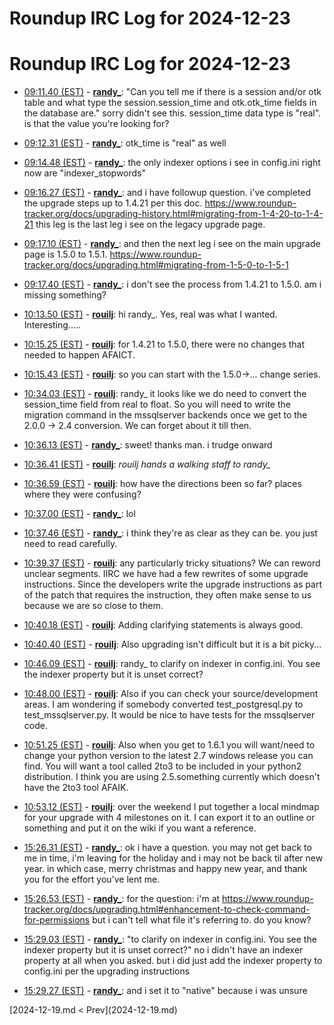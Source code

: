 # Roundup IRC Log for 2024-12-23 #
# Roundup IRC Log for 2024-12-23
* <a href="#09:11.40" id="09:11.40">09:11.40 (EST)</a> - __[randy_](https://github.com/randy_)__: "Can you tell me if there is a session and/or otk table and what type the session.session_time and otk.otk_time fields in the database are." sorry didn't see this. session_time data type is "real". is that the value you're looking for?
* <a href="#09:12.31" id="09:12.31">09:12.31 (EST)</a> - __[randy_](https://github.com/randy_)__: otk_time is "real" as well

* <a href="#09:14.48" id="09:14.48">09:14.48 (EST)</a> - __[randy_](https://github.com/randy_)__: the only indexer options i see in config.ini right now are "indexer_stopwords"

* <a href="#09:16.27" id="09:16.27">09:16.27 (EST)</a> - __[randy_](https://github.com/randy_)__: and i have followup question. i've completed the upgrade steps up to 1.4.21 per this doc. <https://www.roundup-tracker.org/docs/upgrading-history.html#migrating-from-1-4-20-to-1-4-21> this leg is the last leg i see on the legacy upgrade page.

* <a href="#09:17.10" id="09:17.10">09:17.10 (EST)</a> - __[randy_](https://github.com/randy_)__: and then the next leg i see on the main upgrade page is 1.5.0 to 1.5.1. <https://www.roundup-tracker.org/docs/upgrading.html#migrating-from-1-5-0-to-1-5-1>
* <a href="#09:17.40" id="09:17.40">09:17.40 (EST)</a> - __[randy_](https://github.com/randy_)__: i don't see the process from 1.4.21 to 1.5.0. am i missing something?

* <a href="#10:13.50" id="10:13.50">10:13.50 (EST)</a> - __[rouilj](https://github.com/rouilj)__: hi randy_. Yes, real was what I wanted. Interesting.....

* <a href="#10:15.25" id="10:15.25">10:15.25 (EST)</a> - __[rouilj](https://github.com/rouilj)__: for 1.4.21 to 1.5.0, there were no changes that needed to happen AFAICT.
* <a href="#10:15.43" id="10:15.43">10:15.43 (EST)</a> - __[rouilj](https://github.com/rouilj)__: so you can start with the 1.5.0->... change series.

* <a href="#10:34.03" id="10:34.03">10:34.03 (EST)</a> - __[rouilj](https://github.com/rouilj)__: randy_ it looks like we do need to convert the session_time field from real to float. So you will need to write the migration command in the mssqlserver backends once we get to the 2.0.0 -> 2.4 conversion. We can forget about it till then.

* <a href="#10:36.13" id="10:36.13">10:36.13 (EST)</a> - __[randy_](https://github.com/randy_)__: sweet! thanks man. i trudge onward
* <a href="#10:36.41" id="10:36.41">10:36.41 (EST)</a> - __[rouilj](https://github.com/rouilj)__: *rouilj hands a walking staff to randy_*
* <a href="#10:36.59" id="10:36.59">10:36.59 (EST)</a> - __[rouilj](https://github.com/rouilj)__: how have the directions been so far? places where they were confusing?
* <a href="#10:37.00" id="10:37.00">10:37.00 (EST)</a> - __[randy_](https://github.com/randy_)__: lol

* <a href="#10:37.46" id="10:37.46">10:37.46 (EST)</a> - __[randy_](https://github.com/randy_)__: i think they're as clear as they can be. you just need to read carefully.

* <a href="#10:39.37" id="10:39.37">10:39.37 (EST)</a> - __[rouilj](https://github.com/rouilj)__: any particularly tricky situations? We can reword unclear segments. IIRC we have had a few rewrites of some upgrade instructions. Since the developers write the upgrade instructions as part of the patch that requires the instruction, they often make sense to us because we are so close to them.

* <a href="#10:40.18" id="10:40.18">10:40.18 (EST)</a> - __[rouilj](https://github.com/rouilj)__: Adding clarifying statements is always good.
* <a href="#10:40.40" id="10:40.40">10:40.40 (EST)</a> - __[rouilj](https://github.com/rouilj)__: Also upgrading isn't difficult but it is a bit picky...

* <a href="#10:46.09" id="10:46.09">10:46.09 (EST)</a> - __[rouilj](https://github.com/rouilj)__: randy_ to clarify on indexer in config.ini. You see the indexer property but it is unset correct?

* <a href="#10:48.00" id="10:48.00">10:48.00 (EST)</a> - __[rouilj](https://github.com/rouilj)__: Also if you can check your source/development areas. I am wondering if somebody converted test_postgresql.py to test_mssqlserver.py. It would be nice to have tests for the mssqlserver code.

* <a href="#10:51.25" id="10:51.25">10:51.25 (EST)</a> - __[rouilj](https://github.com/rouilj)__: Also when you get to 1.6.1 you will want/need to change your python version to the latest 2.7 windows release you can find. You will want a tool called 2to3 to be included in your python2 distribution. I think you are using 2.5.something currently which doesn't have the 2to3 tool AFAIK.

* <a href="#10:53.12" id="10:53.12">10:53.12 (EST)</a> - __[rouilj](https://github.com/rouilj)__: over the weekend I put together a local mindmap for your upgrade with 4 milestones on it. I can export it to an outline or something and put it on the wiki if you want a reference.

* <a href="#15:26.31" id="15:26.31">15:26.31 (EST)</a> - __[randy_](https://github.com/randy_)__: ok i have a question. you may not get back to me in time, i'm leaving for the holiday and i may not be back til after new year. in which case, merry christmas and happy new year, and thank you for the effort you've lent me.

* <a href="#15:26.53" id="15:26.53">15:26.53 (EST)</a> - __[randy_](https://github.com/randy_)__: for the question: i'm at <https://www.roundup-tracker.org/docs/upgrading.html#enhancement-to-check-command-for-permissions> but i can't tell what file it's referring to. do you know?

* <a href="#15:29.03" id="15:29.03">15:29.03 (EST)</a> - __[randy_](https://github.com/randy_)__: "to clarify on indexer in config.ini. You see the indexer property but it is unset correct?" no i didn't have an indexer property at all when you asked. but i did just add the indexer property to config.ini per the upgrading instructions
* <a href="#15:29.27" id="15:29.27">15:29.27 (EST)</a> - __[randy_](https://github.com/randy_)__: and i set it to "native" because i was unsure

<div class="inpage-footer">
[2024-12-19.md < Prev](2024-12-19.md)
</div>
